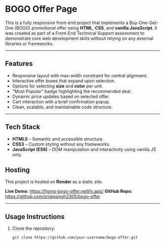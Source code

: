 # BOGO Offer Page

This is a fully responsive front-end project that implements a Buy-One-Get-One (BOGO) promotional offer using **HTML**, **CSS**, and **vanilla JavaScript**. It was created as part of a Front-End Technical Support assessment to demonstrate core web development skills without relying on any external libraries or frameworks.

---

## Features

- Responsive layout with max-width constraint for central alignment.
- Interactive offer boxes that expand upon selection.
- Options for selecting **size** and **color** per unit.
- "Most Popular" badge highlighting the recommended deal.
- Dynamic price updates based on selected offer.
- Cart interaction with a brief confirmation popup.
- Clean, scalable, and maintainable code structure.

---

## Tech Stack

- **HTML5** – Semantic and accessible structure.
- **CSS3** – Custom styling without any frameworks.
- **JavaScript (ES6)** – DOM manipulation and interactivity using vanilla JS only.


## Hosting

This project is hosted on **Render** as a static site.

**Live Demo:** https://figma-bogo-offer.netlify.app/
**GitHub Repo:** https://github.com/srijansingh2305/bogo-offer



---

## Usage Instructions

1. Clone the repository:
   ```bash
   git clone https://github.com/your-username/bogo-offer.git



